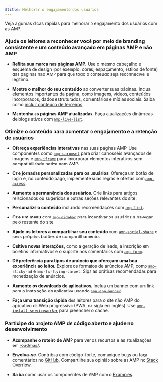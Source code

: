 ```yaml
---
$title: Melhorar o engajamento dos usuários
---
```


Veja algumas dicas rápidas para melhorar o engajamento dos usuários com as AMP.

### Ajude os leitores a reconhecer você por meio de branding consistente e um conteúdo avançado em páginas AMP e não AMP

- **Reflita sua marca nas páginas AMP.** Use o mesmo cabeçalho e esquema de design (por exemplo, cores, espaçamento, estilos de fonte) das páginas não AMP para que todo o conteúdo seja reconhecível e legítimo.

- **Mostre o melhor do seu conteúdo** ao converter suas páginas. Inclua elementos importantes da página, como imagens, vídeos, conteúdos incorporados, dados estruturados, comentários e mídias sociais. Saiba como [incluir conteúdo de terceiros](../../../documentation/guides-and-tutorials/develop/media_iframes_3p/third_party_components.md).

- **Mantenha as páginas AMP atualizadas.** Faça atualizações dinâmicas de blogs ativos com [`amp-live-list`](../../../documentation/components/reference/amp-live-list.md).

### Otimize o conteúdo para aumentar o engajamento e a retenção de usuários

- **Ofereça experiências interativas** nas suas páginas AMP. Use componentes como [`amp-carousel`](../../../documentation/components/reference/amp-carousel.md) para criar carrosséis avançados de imagens e [`amp-iframe`](../../../documentation/components/reference/amp-iframe.md) para incorporar elementos interativos sem compatibilidade nativa com AMP.

- **Crie jornadas personalizadas para os usuários.** Ofereça um botão de login e, no conteúdo pago, implemente suas regras e ofertas com [`amp-access`](../../../documentation/components/reference/amp-access.md).

- **Aumente a permanência dos usuários.** Crie links para artigos relacionados ou sugeridos e outras seções relevantes do site.

- **Personalize o conteúdo** incluindo recomendações com [`amp-list`](../../../documentation/components/reference/amp-list.md).

- **Crie um menu** com [`amp-sidebar`](../../../documentation/components/reference/amp-sidebar.md) para incentivar os usuários a navegar pelo restante do site.

- **Ajude os leitores a compartilhar seu conteúdo** com [`amp-social-share`](../../../documentation/components/reference/amp-social-share.md) e seus próprios botões de compartilhamento.

- **Cultive novas interações,** como a geração de leads, a inscrição em boletins informativos e o suporte nos comentários com [`amp-form`](../../../documentation/components/reference/amp-form.md).

- **Dê preferência para tipos de anúncio que ofereçam uma boa experiência ao leitor.** Explore os formatos de anúncios AMP, como [`amp-sticky-ad`](../../../documentation/components/reference/amp-sticky-ad.md) e [`amp-fx-flying-carpet`](../../../documentation/components/reference/amp-fx-flying-carpet.md). Siga as [práticas recomendadas](../../../documentation/guides-and-tutorials/develop/monetization/index.md) para monetização de anúncios.

- **Aumente os downloads de aplicativos.**
Inclua um banner com um link para a instalação do aplicativo usando [`amp-app-banner`](../../../documentation/components/reference/amp-app-banner.md).

- **Faça uma transição rápida** dos leitores para o site não AMP do aplicativo da Web progressivo (PWA, na sigla em inglês). Use [`amp-install-serviceworker`](../../../documentation/components/reference/amp-install-serviceworker.md) para preencher o cache.

### Participe do projeto AMP de código aberto e ajude no desenvolvimento

- **Acompanhe o roteiro de AMP** para ver os recursos e as atualizações em [roadmap/](../../../community/roadmap.html).

- **Envolva-se.** Contribua com código-fonte, comunique bugs ou faça comentários no [GitHub](https://github.com/ampproject/amphtml/blob/master/CONTRIBUTING.md). Compartilhe sua opinião sobre as AMP no [Stack Overflow](https://stackoverflow.com/questions/tagged/amp-html).

- **Saiba** como usar os componentes de AMP com o [Examples](../../../documentation/examples/index.html).
